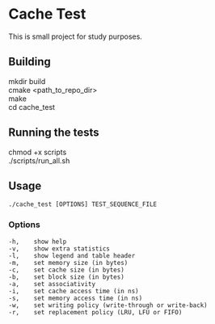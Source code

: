 # Cache Test

This is small project for study purposes.

## Building

mkdir build  
cmake <path_to_repo_dir>  
make  
cd cache_test  

## Running the tests

chmod +x scripts  
./scripts/run_all.sh

## Usage

	./cache_test [OPTIONS] TEST_SEQUENCE_FILE

### Options
	-h,    show help
	-v,    show extra statistics
	-l,    show legend and table header
	-m,    set memory size (in bytes)
	-c,    set cache size (in bytes)
	-b,    set block size (in bytes)
	-a,    set associativity
	-i,    set cache access time (in ns)
	-s,    set memory access time (in ns)
	-w,    set writing policy (write-through or write-back)
	-r,    set replacement policy (LRU, LFU or FIFO)
